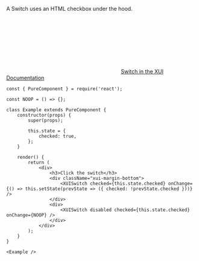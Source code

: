 A Switch uses an HTML checkbox under the hood.

<div class="xui-margin-vertical">
	<div>
		<svg focusable="false" class="xui-icon xui-icon-inline xui-icon-large xui-icon-color-blue"> <use xlink:href="#xui-icon-bookmark" role="presentation"/></svg>
		<span><a href="../section-switch.html#switch">Switch in the XUI Documentation</a></span>
	</div>
</div>

```
const { PureComponent } = require('react');

const NOOP = () => {};

class Example extends PureComponent {
	constructor(props) {
		super(props);

		this.state = {
			checked: true,
		};
	}

	render() {
		return (
			<div>
				<h3>Click the switch</h3>
				<div className="xui-margin-bottom">
					<XUISwitch checked={this.state.checked} onChange={() => this.setState(prevState => ({ checked: !prevState.checked }))} />
				</div>
				<div>
					<XUISwitch disabled checked={this.state.checked} onChange={NOOP} />
				</div>
			</div>
		);
	}
}

<Example />
```
